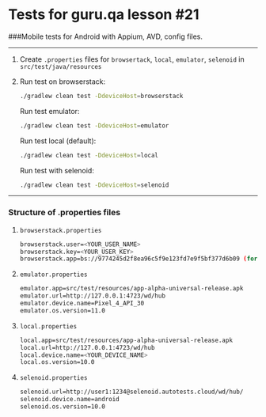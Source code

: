 # **Tests for guru.qa lesson #21**


###Mobile tests for Android with Appium, AVD, config files.

---
1) Create ```.properties``` files for ```browsertack```, ```local```, ```emulator```, ```selenoid``` in ```src/test/java/resources```


2) Run test on browserstack:
    ```bash
    ./gradlew clean test -DdeviceHost=browserstack
    ```

    Run test emulator:
    ```bash
    ./gradlew clean test -DdeviceHost=emulator
    ```

    Run test local (default):
    ```bash
    ./gradlew clean test -DdeviceHost=local
    ```

   Run test with selenoid:
   ```bash
   ./gradlew clean test -DdeviceHost=selenoid
   ```
---
### Structure of .properties files

1) ```browserstack.properties```

    ```bash
    browserstack.user=<YOUR_USER_NAME>
    browserstack.key=<YOUR_USER_KEY>
    browserstack.app=bs://9774245d2f8ea96c5f9e123fd7e9f5bf377d6b09 (for andoid 11 and Pixel 4)
    ```

2) ```emulator.properties```

    ```bash
    emulator.app=src/test/resources/app-alpha-universal-release.apk
    emulator.url=http://127.0.0.1:4723/wd/hub
    emulator.device.name=Pixel_4_API_30
    emulator.os.version=11.0
    ```


3) ```local.properties```

    ```bash
    local.app=src/test/resources/app-alpha-universal-release.apk
    local.url=http://127.0.0.1:4723/wd/hub
    local.device.name=<YOUR_DEVICE_NAME>
    local.os.version=10.0
    ```

4) ```selenoid.properties```

    ```bash
   selenoid.url=http://user1:1234@selenoid.autotests.cloud/wd/hub/
   selenoid.device.name=android
   selenoid.os.version=10.0
    ```
